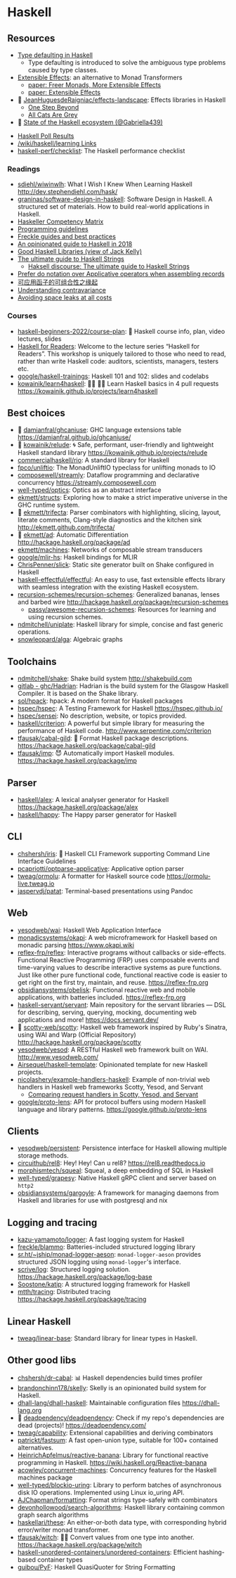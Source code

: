 # Haskell

## Resources

- [Type defaulting in Haskell](https://kseo.github.io/posts/2017-01-04-type-defaulting-in-haskell.html)
  - Type defaulting is introduced to solve the ambiguous type problems caused by type classes.
- [Extensible Effects](https://okmij.org/ftp/Haskell/extensible/): an alternative to Monad Transformers
  - [paper: Freer Monads, More Extensible Effects](https://okmij.org/ftp/Haskell/extensible/more.pdf)
  - [paper: Extensible Effects](https://legacy.cs.indiana.edu/~sabry/papers/exteff.pdf)
- 🌟 [JeanHuguesdeRaigniac/effects-landscape](https://github.com/JeanHuguesdeRaigniac/effects-landscape): Effects libraries in Haskell
  - [One Step Beyond](https://github.com/JeanHuguesdeRaigniac/effects-landscape/tree/main/v0)
  - [All Cats Are Grey](https://github.com/JeanHuguesdeRaigniac/effects-landscape/tree/main/v1)
- 🌟 [State of the Haskell ecosystem (@Gabriella439)](https://github.com/Gabriella439/post-rfc/blob/main/sotu.md)
<!-- - [学习 haskell 的过程中有哪些值得一做的练手项目？](https://www.zhihu.com/question/61225796/answer/185412037) -->
- [Haskell Poll Results](https://www.stephendiehl.com/posts/poll.html)
- [/wiki/haskell/learning Links](http://jackkelly.name/wiki/haskell/learning.html)
- [haskell-perf/checklist](https://github.com/haskell-perf/checklist): The Haskell performance checklist

### Readings

- [sdiehl/wiwinwlh](https://github.com/sdiehl/wiwinwlh): What I Wish I Knew When Learning Haskell <http://dev.stephendiehl.com/hask/>
- [graninas/software-design-in-haskell](https://github.com/graninas/software-design-in-haskell): Software Design in Haskell. A structured set of materials. How to build real-world applications in Haskell.
- [Haskeller Competency Matrix](https://gist.github.com/graninas/833a9ff306338aefec7e543100c16ea1)
- [Programming guidelines](https://wiki.haskell.org/Programming_guidelines)
- [Freckle guides and best practices](https://github.com/freckle/guides)
- [An opinionated guide to Haskell in 2018](https://lexi-lambda.github.io/blog/2018/02/10/an-opinionated-guide-to-haskell-in-2018/)
- [Good Haskell Libraries (view of Jack Kelly)](http://jackkelly.name/wiki/haskell/libraries.html)
- [The ultimate guide to Haskell Strings](https://hasufell.github.io/posts/2024-05-07-ultimate-string-guide.html)
  - [Haksell discourse: The ultimate guide to Haskell Strings](https://discourse.haskell.org/t/the-ultimate-guide-to-haskell-strings/9538)
- [Prefer do notation over Applicative operators when assembling records](https://www.haskellforall.com/2024/05/prefer-do-notation-over-applicative.html)
- [可应用函子的可组合性之缘起](https://zhuanlan.zhihu.com/p/699260802)
- [Understanding contravariance](https://typeclasses.com/contravariance)
- [Avoiding space leaks at all costs](https://chshersh.com/space-leak)

### Courses

- [haskell-beginners-2022/course-plan](https://github.com/haskell-beginners-2022/course-plan): 📜 Haskell course info, plan, video lectures, slides
- [Haskell for Readers](https://haskell-for-readers.nomeata.de/): Welcome to the lecture series “Haskell for Readers”. This workshop is uniquely tailored to those who need to read, rather than write Haskell code: auditors, scientists, managers, testers etc.
- [google/haskell-trainings](https://github.com/google/haskell-trainings): Haskell 101 and 102: slides and codelabs
- [kowainik/learn4haskell](https://github.com/kowainik/learn4haskell): 👩‍🏫 👨‍🏫 Learn Haskell basics in 4 pull requests <https://kowainik.github.io/projects/learn4haskell>

## Best choices

- 🌟 [damianfral/ghcaniuse](https://github.com/damianfral/ghcaniuse): GHC language extensions table <https://damianfral.github.io/ghcaniuse/>
- 🌟 [kowainik/relude](https://github.com/kowainik/relude): 🌀 Safe, performant, user-friendly and lightweight Haskell standard library <https://kowainik.github.io/projects/relude>
- [commercialhaskell/rio](https://github.com/commercialhaskell/rio): A standard library for Haskell
- [fpco/unliftio](https://github.com/fpco/unliftio): The MonadUnliftIO typeclass for unlifting monads to IO
- [composewell/streamly](https://github.com/composewell/streamly): Dataflow programming and declarative concurrency <https://streamly.composewell.com>
- [well-typed/optics](https://github.com/well-typed/optics): Optics as an abstract interface
- [ekmett/structs](https://github.com/ekmett/structs): Exploring how to make a strict imperative universe in the GHC runtime system.
- 🌟 [ekmett/trifecta](https://github.com/ekmett/trifecta): Parser combinators with highlighting, slicing, layout, literate comments, Clang-style diagnostics and the kitchen sink <http://ekmett.github.com/trifecta/>
- 🌟 [ekmett/ad](https://github.com/ekmett/ad): Automatic Differentiation <http://hackage.haskell.org/package/ad>
- [ekmett/machines](https://github.com/ekmett/machines): Networks of composable stream transducers
- [google/mlir-hs](https://github.com/google/mlir-hs): Haskell bindings for MLIR
- [ChrisPenner/slick](https://github.com/ChrisPenner/slick): Static site generator built on Shake configured in Haskell
- [haskell-effectful/effectful](https://github.com/haskell-effectful/effectful): An easy to use, fast extensible effects library with seamless integration with the existing Haskell ecosystem.
- [recursion-schemes/recursion-schemes](https://github.com/recursion-schemes/recursion-schemes): Generalized bananas, lenses and barbed wire <http://hackage.haskell.org/package/recursion-schemes>
  - [passy/awesome-recursion-schemes](https://github.com/passy/awesome-recursion-schemes): Resources for learning and using recursion schemes.
- [ndmitchell/uniplate](https://github.com/ndmitchell/uniplate): Haskell library for simple, concise and fast generic operations.
- [snowleopard/alga](https://github.com/snowleopard/alga): Algebraic graphs

## Toolchains

- [ndmitchell/shake](https://github.com/ndmitchell/shake): Shake build system <http://shakebuild.com>
- [gitlab - ghc/Hadrian](https://gitlab.haskell.org/ghc/ghc/-/tree/master/hadrian): Hadrian is the build system for the Glasgow Haskell Compiler. It is based on the Shake library.
- [sol/hpack](https://github.com/sol/hpack): hpack: A modern format for Haskell packages
- [hspec/hspec](https://github.com/hspec/hspec): A Testing Framework for Haskell <https://hspec.github.io/>
- [hspec/sensei](https://github.com/hspec/sensei): No description, website, or topics provided.
- [haskell/criterion](https://github.com/haskell/criterion): A powerful but simple library for measuring the performance of Haskell code. <http://www.serpentine.com/criterion>
- [tfausak/cabal-gild](https://github.com/tfausak/cabal-gild): 👑 Format Haskell package descriptions. <https://hackage.haskell.org/package/cabal-gild>
- [tfausak/imp](https://github.com/tfausak/imp): 😈 Automatically import Haskell modules. <https://hackage.haskell.org/package/imp>

## Parser

- [haskell/alex](https://github.com/haskell/alex): A lexical analyser generator for Haskell <https://hackage.haskell.org/package/alex>
- [haskell/happy](https://github.com/haskell/happy): The Happy parser generator for Haskell

## CLI

- [chshersh/iris](https://github.com/chshersh/iris): 🌈 Haskell CLI Framework supporting Command Line Interface Guidelines
- [pcapriotti/optparse-applicative](https://github.com/pcapriotti/optparse-applicative): Applicative option parser
- [tweag/ormolu](https://github.com/tweag/ormolu): A formatter for Haskell source code <https://ormolu-live.tweag.io>
- [jaspervdj/patat](https://github.com/jaspervdj/patat): Terminal-based presentations using Pandoc

## Web

- [yesodweb/wai](https://github.com/yesodweb/wai): Haskell Web Application Interface
- [monadicsystems/okapi](https://github.com/monadicsystems/okapi): A web microframework for Haskell based on monadic parsing <https://www.okapi.wiki>
- [reflex-frp/reflex](https://github.com/reflex-frp/reflex): Interactive programs without callbacks or side-effects. Functional Reactive Programming (FRP) uses composable events and time-varying values to describe interactive systems as pure functions. Just like other pure functional code, functional reactive code is easier to get right on the first try, maintain, and reuse. <https://reflex-frp.org>
- [obsidiansystems/obelisk](https://github.com/obsidiansystems/obelisk): Functional reactive web and mobile applications, with batteries included. <https://reflex-frp.org>
- [haskell-servant/servant](https://github.com/haskell-servant/servant): Main repository for the servant libraries — DSL for describing, serving, querying, mocking, documenting web applications and more! <https://docs.servant.dev/>
- 🌟 [scotty-web/scotty](https://github.com/scotty-web/scotty): Haskell web framework inspired by Ruby's Sinatra, using WAI and Warp (Official Repository) <http://hackage.haskell.org/package/scotty>
- [yesodweb/yesod](https://github.com/yesodweb/yesod): A RESTful Haskell web framework built on WAI. <http://www.yesodweb.com/>
- [Airsequel/haskell-template](https://github.com/Airsequel/haskell-template): Opinionated template for new Haskell projects.
- [nicolashery/example-handlers-haskell](https://github.com/nicolashery/example-handlers-haskell): Example of non-trivial web handlers in Haskell web frameworks Scotty, Yesod, and Servant
  - [Comparing request handlers in Scotty, Yesod, and Servant](https://nicolashery.com/comparing-scotty-yesod-servant)
- [google/proto-lens](https://github.com/google/proto-lens): API for protocol buffers using modern Haskell language and library patterns. <https://google.github.io/proto-lens>

## Clients

- [yesodweb/persistent](https://github.com/yesodweb/persistent): Persistence interface for Haskell allowing multiple storage methods.
- [circuithub/rel8](https://github.com/circuithub/rel8): Hey! Hey! Can u rel8? <https://rel8.readthedocs.io>
- [morphismtech/squeal](https://github.com/morphismtech/squeal): Squeal, a deep embedding of SQL in Haskell
- [well-typed/grapesy](https://github.com/well-typed/grapesy): Native Haskell gRPC client and server based on `http2`
- [obsidiansystems/gargoyle](https://github.com/obsidiansystems/gargoyle): A framework for managing daemons from Haskell and libraries for use with postgresql and nix

## Logging and tracing

- [kazu-yamamoto/logger](https://github.com/kazu-yamamoto/logger): A fast logging system for Haskell
- [freckle/blammo](https://github.com/freckle/blammo): Batteries-included structured logging library
- [sr.ht/~jship/monad-logger-aeson](https://sr.ht/~jship/monad-logger-aeson/): `monad-logger-aeson` provides structured JSON logging using `monad-logger`'s interface.
- [scrive/log](https://github.com/scrive/log): Structured logging solution. <https://hackage.haskell.org/package/log-base>
- [Soostone/katip](https://github.com/Soostone/katip): A structured logging framework for Haskell
- [mtth/tracing](https://github.com/mtth/tracing): Distributed tracing <https://hackage.haskell.org/package/tracing>

## Linear Haskell

- [tweag/linear-base](https://github.com/tweag/linear-base): Standard library for linear types in Haskell.

## Other good libs

- [chshersh/dr-cabal](https://github.com/chshersh/dr-cabal): 📊 Haskell dependencies build times profiler
- [brandonchinn178/skelly](https://github.com/brandonchinn178/skelly): Skelly is an opinionated build system for Haskell.
- [dhall-lang/dhall-haskell](https://github.com/dhall-lang/dhall-haskell): Maintainable configuration files <https://dhall-lang.org>
- 🌟 [deadpendency/deadpendency](https://github.com/deadpendency/deadpendency): Check if my repo's dependencies are dead (projects)! <https://deadpendency.com/>
- [tweag/capability](https://github.com/tweag/capability): Extensional capabilities and deriving combinators
- [patrickt/fastsum](https://github.com/patrickt/fastsum): A fast open-union type, suitable for 100+ contained alternatives.
- [HeinrichApfelmus/reactive-banana](https://github.com/HeinrichApfelmus/reactive-banana): Library for functional reactive programming in Haskell. <https://wiki.haskell.org/Reactive-banana>
- [acowley/concurrent-machines](https://github.com/acowley/concurrent-machines): Concurrency features for the Haskell machines package
- [well-typed/blockio-uring](https://github.com/well-typed/blockio-uring): Library to perform batches of asynchronous disk IO operations. Implemented using Linux io_uring API.
- [AJChapman/formatting](https://github.com/AJChapman/formatting): Format strings type-safely with combinators
- [devonhollowood/search-algorithms](https://github.com/devonhollowood/search-algorithms): Haskell library containing common graph search algorithms
- [haskellari/these](https://github.com/haskellari/these): An either-or-both data type, with corresponding hybrid error/writer monad transformer.
- [tfausak/witch](https://github.com/tfausak/witch): 🧙‍♀️ Convert values from one type into another. <https://hackage.haskell.org/package/witch>
- [haskell-unordered-containers/unordered-containers](https://github.com/haskell-unordered-containers/unordered-containers): Efficient hashing-based container types
- [guibou/PyF](https://github.com/guibou/PyF): Haskell QuasiQuoter for String Formatting
